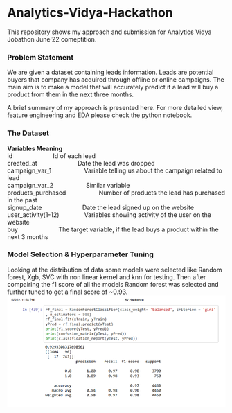 # Analytics-Vidya-Hackathon
This repository shows my approach and submission for Analytics Vidya Jobathon June'22 comeptition. 

### Problem Statement
We are given a dataset containing leads information. Leads are potential buyers that company has acquired through offline or online campaigns. The main aim is to make a model that will accurately predict if a lead will buy a product from them in the next three months.

A brief summary of my approach is presented here. For more detailed view, feature engineering and EDA please check the python notebook.
### The Dataset
<b>Variables                  Meaning</b><br>
id              &emsp; &emsp; &emsp; &emsp; &emsp;    Id of each lead<br>
created_at       &emsp;   &emsp; &emsp; &emsp; &emsp;    Date the lead was dropped<br>
campaign_var_1      &emsp; &emsp; &emsp; &emsp;    Variable telling us about the campaign related to lead<br>
campaign_var_2      &emsp; &emsp; &emsp; &emsp;    Similar variable<br>
products_purchased  &emsp; &emsp; &emsp; &emsp;    Number of products the lead has purchased in the past<br>
signup_date       &emsp;  &emsp; &emsp; &emsp; &emsp;    Date the lead signed up on the website<br>
user_activity(1-12) &emsp; &emsp; &emsp;    Variables showing activity of the user on the website<br>
buy               &emsp;  &emsp; &emsp; &emsp; &emsp;    The target variable, if the lead buys a product within the next 3 months<br>

### Model Selection & Hyperparameter Tuning
Looking at the distribution of data some models were selected like Random forest, Xgb, SVC with non linear kernel and knn for testing. Then after compairing the f1 score of all the models Random forest was selected and further tuned to get a final score of ~0.93.
![](Final_Result.png)
